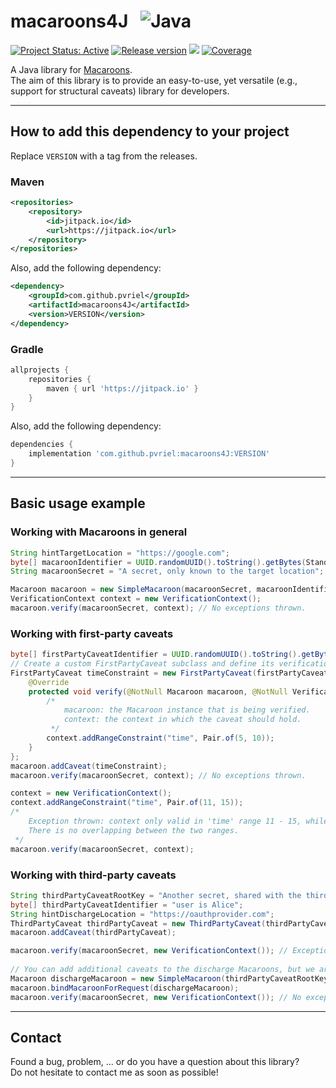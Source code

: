 # macaroons4J &nbsp; ![Java](https://img.shields.io/badge/java-%23ED8B00.svg?style=for-the-badge&logo=java&logoColor=white)

[![Project Status: Active](https://www.repostatus.org/badges/latest/active.svg)](https://www.repostatus.org/#active)
[![Release version](https://badgen.net/badge/release/v1.1.3-SNAPSHOT/blue)](https://github.com/pvriel/macaroons4J/releases/tag/1.1.3-SNAPSHOT)
[![](https://jitpack.io/v/pvriel/macaroons4J.svg)](https://jitpack.io/#pvriel/macaroons4J)
[![Coverage](https://badgen.net/badge/coverage/95%25/green)](https://badgen.net/badge/coverage/95%25/green)

 A Java library for <a href="https://research.google/pubs/pub41892/">Macaroons</a>.
<br>The aim of this library is to provide an easy-to-use, yet versatile (e.g., support for structural caveats) library for developers.

***

## How to add this dependency to your project
Replace `VERSION` with a tag from the releases.
### Maven
```xml
<repositories>
    <repository>
        <id>jitpack.io</id>
        <url>https://jitpack.io</url>
    </repository>
</repositories>
```
Also, add the following dependency:
```xml
<dependency>
    <groupId>com.github.pvriel</groupId>
    <artifactId>macaroons4J</artifactId>
    <version>VERSION</version>
</dependency>
```
### Gradle
```groovy
allprojects {
    repositories {
        maven { url 'https://jitpack.io' }
    }
}
```
Also, add the following dependency:
```groovy
dependencies {
    implementation 'com.github.pvriel:macaroons4J:VERSION'
}
```

***

## Basic usage example
### Working with Macaroons in general
```java
String hintTargetLocation = "https://google.com";
byte[] macaroonIdentifier = UUID.randomUUID().toString().getBytes(StandardCharsets.UTF_8);
String macaroonSecret = "A secret, only known to the target location";

Macaroon macaroon = new SimpleMacaroon(macaroonSecret, macaroonIdentifier, hintTargetLocation);
VerificationContext context = new VerificationContext();
macaroon.verify(macaroonSecret, context); // No exceptions thrown.
```
### Working with first-party caveats
```java
byte[] firstPartyCaveatIdentifier = UUID.randomUUID().toString().getBytes(StandardCharsets.UTF_8);
// Create a custom FirstPartyCaveat subclass and define its verification process.
FirstPartyCaveat timeConstraint = new FirstPartyCaveat(firstPartyCaveatIdentifier) {
    @Override
    protected void verify(@NotNull Macaroon macaroon, @NotNull VerificationContext context) throws IllegalStateException {
        /*
            macaroon: the Macaroon instance that is being verified.
            context: the context in which the caveat should hold.
         */
        context.addRangeConstraint("time", Pair.of(5, 10));
    }
};
macaroon.addCaveat(timeConstraint);
macaroon.verify(macaroonSecret, context); // No exceptions thrown.

context = new VerificationContext();
context.addRangeConstraint("time", Pair.of(11, 15));
/*
    Exception thrown: context only valid in 'time' range 11 - 15, while the constraint is only valid between 5 - 10.
    There is no overlapping between the two ranges.
 */
macaroon.verify(macaroonSecret, context);
```
### Working with third-party caveats
```java
String thirdPartyCaveatRootKey = "Another secret, shared with the third-party";
byte[] thirdPartyCaveatIdentifier = "user is Alice";
String hintDischargeLocation = "https://oauthprovider.com";
ThirdPartyCaveat thirdPartyCaveat = new ThirdPartyCaveat(thirdPartyCaveatRootKey, thirdPartyCaveatIdentifier, hintDischargeLocation);
macaroon.addCaveat(thirdPartyCaveat);

macaroon.verify(macaroonSecret, new VerificationContext()); // Exception thrown: no discharge Macaroon bound.
        
// You can add additional caveats to the discharge Macaroons, but we are not doing that here.
Macaroon dischargeMacaroon = new SimpleMacaroon(thirdPartyCaveatRootKey, thirdPartyCaveatIdentifier, hintDischargeLocation);
macaroon.bindMacaroonForRequest(dischargeMacaroon);
macaroon.verify(macaroonSecret, new VerificationContext()); // No exceptions thrown.
```

***

## Contact

Found a bug, problem, ... or do you have a question about this library?
<br>Do not hesitate to contact me as soon as possible!
